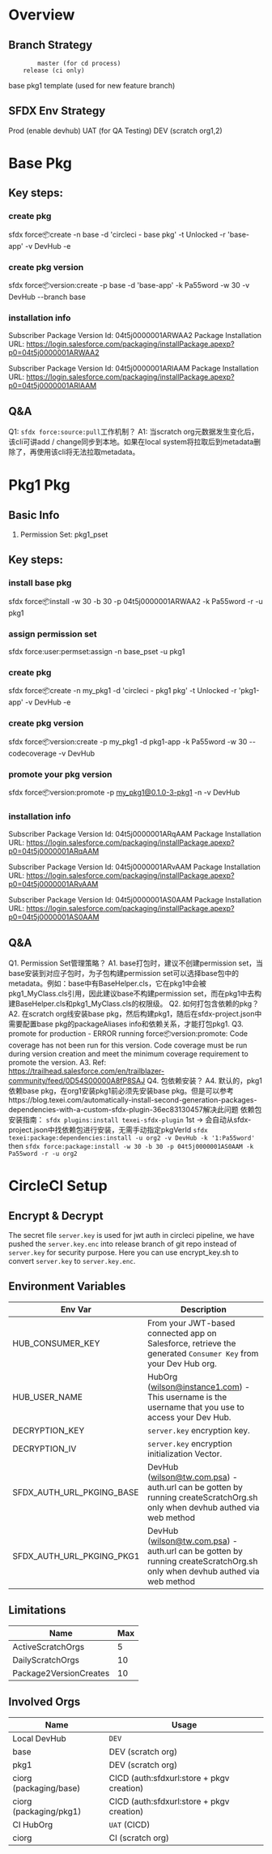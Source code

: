 # Overview
## Branch Strategy
            master (for cd process)
        release (ci only)
base
pkg1
template (used for new feature branch)

## SFDX Env Strategy
Prod (enable devhub)
UAT (for QA Testing)
DEV (scratch org1,2)

# Base Pkg
## Key steps:
### create pkg
sfdx force:package:create -n base -d 'circleci - base pkg' -t Unlocked -r 'base-app' -v DevHub -e
### create pkg version
sfdx force:package:version:create -p base -d 'base-app' -k Pa55word -w 30 -v DevHub --branch base
### installation info
<!-- v1.0 -->
Subscriber Package Version Id: 04t5j0000001ARWAA2
Package Installation URL: https://login.salesforce.com/packaging/installPackage.apexp?p0=04t5j0000001ARWAA2
<!-- v2.0 -->
Subscriber Package Version Id: 04t5j0000001ARlAAM
Package Installation URL: https://login.salesforce.com/packaging/installPackage.apexp?p0=04t5j0000001ARlAAM
## Q&A
Q1: `sfdx force:source:pull`工作机制？
A1: 当scratch org元数据发生变化后，该cli可讲add / change同步到本地。如果在local system将拉取后到metadata删除了，再使用该cli将无法拉取metadata。
# Pkg1 Pkg
## Basic Info
1. Permission Set: pkg1_pset
## Key steps:
### install base pkg
sfdx force:package:install -w 30 -b 30 -p 04t5j0000001ARWAA2 -k Pa55word -r -u pkg1
### assign permission set
sfdx force:user:permset:assign -n base_pset -u pkg1
### create pkg
sfdx force:package:create -n my_pkg1 -d 'circleci - pkg1 pkg' -t Unlocked -r 'pkg1-app' -v DevHub -e
### create pkg version
sfdx force:package:version:create -p my_pkg1 -d pkg1-app -k Pa55word -w 30 --codecoverage -v DevHub
### promote your pkg version
sfdx force:package:version:promote -p my_pkg1@0.1.0-3-pkg1 -n -v DevHub
### installation info
<!-- v1.0 -->
Subscriber Package Version Id: 04t5j0000001ARqAAM
Package Installation URL: https://login.salesforce.com/packaging/installPackage.apexp?p0=04t5j0000001ARqAAM
<!-- v2.0 add test class -->
Subscriber Package Version Id: 04t5j0000001ARvAAM
Package Installation URL: https://login.salesforce.com/packaging/installPackage.apexp?p0=04t5j0000001ARvAAM
<!-- v3.0 specify codecoverage for promotion -->
Subscriber Package Version Id: 04t5j0000001AS0AAM
Package Installation URL: https://login.salesforce.com/packaging/installPackage.apexp?p0=04t5j0000001AS0AAM
## Q&A
Q1. Permission Set管理策略？
A1. base打包时，建议不创建permission set，当base安装到对应子包时，为子包构建permission set可以选择base包中的metadata。例如：base中有BaseHelper.cls，它在pkg1中会被pkg1_MyClass.cls引用，因此建议base不构建permission set，而在pkg1中去构建BaseHelper.cls和pkg1_MyClass.cls的权限级。
Q2. 如何打包含依赖的pkg？
A2. 在scratch org线安装base pkg，然后构建pkg1，随后在sfdx-project.json中需要配置base pkg的packageAliases info和依赖关系，才能打包pkg1.
Q3. promote for production - ERROR running force:package:version:promote:  Code coverage has not been run for this version.  Code coverage must be run during version creation and meet the minimum coverage requirement to promote the version.
A3. Ref: https://trailhead.salesforce.com/en/trailblazer-community/feed/0D54S00000A8fP8SAJ
Q4. 包依赖安装？
A4. 默认的，pkg1依赖base pkg，在org1安装pkg1前必须先安装base pkg。但是可以参考https://blog.texei.com/automatically-install-second-generation-packages-dependencies-with-a-custom-sfdx-plugin-36ec83130457解决此问题
依赖包安装指南：
`sfdx plugins:install texei-sfdx-plugin`
1st -> 会自动从sfdx-project.json中找依赖包进行安装，无需手动指定pkgVerId
`sfdx texei:package:dependencies:install -u org2 -v DevHub -k '1:Pa55word'`
then
`sfdx force:package:install -w 30 -b 30 -p 04t5j0000001AS0AAM -k Pa55word -r -u org2`

# CircleCI Setup
## Encrypt & Decrypt
The secret file `server.key` is used for jwt auth in circleci pipeline, we have pushed the `server.key.enc` into release branch of git repo instead of `server.key` for security purpose.
Here you can use encrypt_key.sh to convert `server.key` to `server.key.enc`.
## Environment Variables

| Env Var                   | Description                                                                                                   |
| ------------------------- | ------------------------------------------------------------------------------------------------------------- |
| HUB_CONSUMER_KEY          | From your JWT-based connected app on Salesforce, retrieve the generated `Consumer Key` from your Dev Hub org. |
| HUB_USER_NAME             | HubOrg (wilson@instance1.com) - This username is the username that you use to access your Dev Hub.            |
| DECRYPTION_KEY            | `server.key` encryption key.                                                                                  |
| DECRYPTION_IV             | `server.key` encryption initialization Vector.                                                                |
| SFDX_AUTH_URL_PKGING_BASE | DevHub (wilson@tw.com.psa) - auth.url can be gotten by running createScratchOrg.sh only when devhub authed via web method |
| SFDX_AUTH_URL_PKGING_PKG1 | DevHub (wilson@tw.com.psa) - auth.url can be gotten by running createScratchOrg.sh only when devhub authed via web method |

## Limitations
| Name                   | Max |
| ---------------------- | --- |
| ActiveScratchOrgs      |  5  |
| DailyScratchOrgs       | 10  |
| Package2VersionCreates | 10  |

## Involved Orgs
| Name                          | Usage                                       |
| ----------------------------- | ------------------------------------------- |
| Local DevHub                  | `DEV`                                       |
| base                          | DEV (scratch org)                           |
| pkg1                          | DEV (scratch org)                           |
| ciorg (packaging/base)        | CICD (auth:sfdxurl:store + pkgv creation)   |
| ciorg (packaging/pkg1)        | CICD (auth:sfdxurl:store + pkgv creation)   |
| CI HubOrg                     | `UAT` (CICD)                                |
| ciorg                         | CI (scratch org)                            |